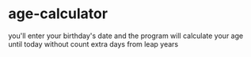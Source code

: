 # age-calculator
 you'll enter your birthday's date and the program will calculate your age until today without count extra days from leap years
